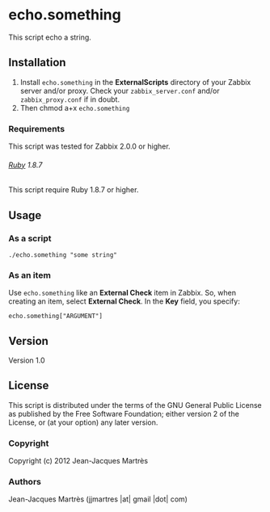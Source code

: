 echo.something
==============

This script echo a string.

Installation
------------

1. Install `echo.something` in the **ExternalScripts** directory of your Zabbix server and/or proxy. Check your `zabbix_server.conf` and/or `zabbix_proxy.conf` if in doubt.
2. Then chmod a+x `echo.something`

### Requirements

This script was tested for Zabbix 2.0.0 or higher.

###### [Ruby](http://www.ruby-lang.org/en/downloads/) 1.8.7

This script require Ruby 1.8.7 or higher.

Usage
-----

### As a script
    ./echo.something "some string"

### As an item
Use `echo.something` like an **External Check** item in Zabbix.  So, when creating an item, select **External Check**.  In the **Key** field, you specify:
    
    echo.something["ARGUMENT"]

Version
-------

Version 1.0

License
-------

This script is distributed under the terms of the GNU General Public License as published by the Free Software Foundation; either version 2 of the License, or (at your option) any later version.

### Copyright

  Copyright (c) 2012 Jean-Jacques Martrès

### Authors
  
  Jean-Jacques Martrès
  (jjmartres |at| gmail |dot| com)
